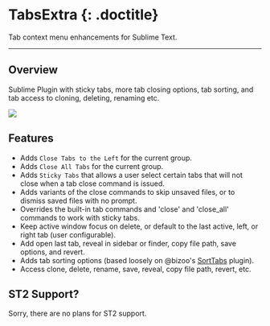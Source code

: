 # TabsExtra {: .doctitle}
Tab context menu enhancements for Sublime Text.

---

## Overview
Sublime Plugin with sticky tabs, more tab closing options, tab sorting, and tab access to cloning, deleting, renaming etc.

<img src="https://dl.dropboxusercontent.com/u/342698/TabsExtra/Menu.png" border="0"/>

## Features

- Adds `Close Tabs to the Left` for the current group.
- Adds `Close All Tabs` for the current group.
- Adds `Sticky Tabs` that allows a user select certain tabs that will not close when a tab close command is issued.
- Adds variants of the close commands to skip unsaved files, or to dismiss saved files with no prompt.
- Overrides the built-in tab commands and 'close' and 'close_all' commands to work with sticky tabs.
- Keep active window focus on delete, or default to the last active, left, or right tab (user configurable).
- Add open last tab, reveal in sidebar or finder, copy file path, save options, and revert.
- Adds tab sorting options (based loosely on @bizoo's [SortTabs](https://github.com/bizoo/SortTabs) plugin).
- Access clone, delete, rename, save, reveal, copy file path, revert, etc.

## ST2 Support?
Sorry, there are no plans for ST2 support.
